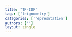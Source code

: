 ```yaml
---
title: "TF-IDF"
tags: ['trignometry']
categories: ['represntation']
authors: ['']
layout: single
---
```

